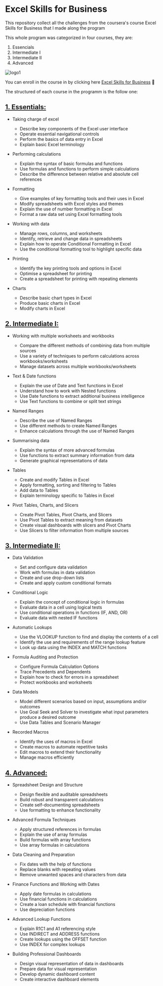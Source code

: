 # Excel Skills for Business
This repository collect all the challenges from the coursera's course Excel Skills for Business that I made along the program

This whole program was categorized in four courses, they are:

1. Essencials 
2. Intermediate I
3. Intermediate II
4. Advanced

![logo1](https://user-images.githubusercontent.com/113047026/230996617-ad6a90fb-0f3c-4a0e-bf00-213bfdde6d70.jpg)

You can enroll in the course in by clicking here [Excel Skills for Business](https://www.coursera.org/specializations/excel) 👻

The structured of each course in the programm is the follow one:

## [1. Essentials:](https://github.com/JesusSanchezM/Excel-Skills-for-Business-/tree/main/Essentials)
  - Taking charge of excel
      - Describe key components of the Excel user interface
      - Operate essential navigational controls
      - Perform the basics of data entry in Excel
      - Explain basic Excel terminology
      
  - Performing calculations 
      - Explain the syntax of basic formulas and functions
      - Use formulas and functions to perform simple calculations
      - Describe the difference between relative and absolute cell references
  
  - Formatting
      - Give examples of key formatting tools and their uses in Excel
      - Modify spreadsheets with Excel styles and themes
      - Explain the use of number formatting in Excel
      - Format a raw data set using Excel formatting tools
      
  - Working with data
      - Manage rows, columns, and worksheets
      - Identify, retrieve and change data in spreadsheets
      - Explain how to operate Conditional Formatting in Excel
      - Use the conditional formatting tool to highlight specific data
  
  - Printing
      - Identify the key printing tools and options in Excel
      - Optimise a spreadsheet for printing
      - Create a spreadsheet for printing with repeating elements
  
  - Charts
      - Describe basic chart types in Excel
      - Produce basic charts in Excel
      - Modify charts in Excel


## [2. Intermediate I:](https://github.com/JesusSanchezM/Excel-Skills-for-Business-/tree/main/Intermediate%20I)
  - Working with multiple worksheets and workbooks
    - Compare the different methods of combining data from multiple sources
    - Use a variety of techniques to perform calculations across workbooks/worksheets
    - Manage datasets across multiple workbooks/worksheets

  - Text & Date functions
    - Explain the use of Date and Text functions in Excel
    - Understand how to work with Nested functions
    - Use Date functions to extract additional business intelligence
    - Use Text functions to combine or split text strings

  - Named Ranges
    - Describe the use of Named Ranges
    - Use different methods to create Named Ranges
    - Enhance calculations through the use of Named Ranges

  - Summarising data
    - Explain the syntax of more advanced formulas
    - Use functions to extract summary information from data
    - Generate graphical representations of data

  - Tables
    - Create and modify Tables in Excel
    - Apply formatting, sorting and filtering to Tables
    - Add data to Tables
    - Explain terminology specific to Tables in Excel

  - Pivot Tables, Charts, and Slicers
    - Create Pivot Tables, Pivot Charts, and Slicers
    - Use Pivot Tables to extract meaning from datasets
    - Create visual dashboards with slicers and Pivot Charts
    - Use Slicers to filter information from multiple sources

## [3. Intermediate II:](https://github.com/JesusSanchezM/Excel-Skills-for-Business-/tree/main/Intermediate%20II)
  - Data Validation
    - Set and configure data validation
    - Work with formulas in data validation
    - Create and use drop-down lists
    - Create and apply custom conditional formats

  - Conditional Logic
    - Explain the concept of conditional logic in formulas
    - Evaluate data in a cell using logical tests
    - Use conditional operations in functions (IF, AND, OR)
    - Evaluate data with nested IF functions

  - Automatic Lookups
    - Use the VLOOKUP function to find and display the contents of a cell
    - Identify the use and requirements of the range lookup feature
    - Look up data using the INDEX and MATCH functions

  - Formula Auditing and Protection
    - Configure Formula Calculation Options
    - Trace Precedents and Dependents
    - Explain how to check for errors in a spreadsheet
    - Protect workbooks and worksheets

  - Data Models
    - Model different scenarios based on input, assumptions and/or outcomes
    - Use Goal Seek and Solver to investigate what input parameters produce a desired outcome
    - Use Data Tables and Scenario Manager

  - Recorded Macros
    - Identify the uses of macros in Excel
    - Create macros to automate repetitive tasks
    - Edit macros to extend their functionality
    - Manage macros efficiently

## [4. Advanced:](https://github.com/JesusSanchezM/Excel-Skills-for-Business-/tree/main/Advanced)

  - Spreadsheet Design and Structure
    - Design flexible and auditable spreadsheets 
    - Build robust and transparent calculations
    - Create self-documenting spreadsheets
    - Use formatting to enhance functionality

  - Advanced Formula Techniques
    - Apply structured references in formulas
    - Explain the use of array formulas
    - Build formulas with array functions
    - Use array formulas in calculations

  - Data Cleaning and Preparation
    - Fix dates with the help of functions
    - Replace blanks with repeating values
    - Remove unwanted spaces and characters from data

  - Finance Functions and Working with Dates
    - Apply date formulas in calculations
    - Use financial functions in calculations
    - Create a loan schedule with financial functions
    - Use depreciation functions

  - Advanced Lookup Functions
    - Explain R1C1 and A1 referencing style
    - Use INDIRECT and ADDRESS functions 
    - Create lookups using the OFFSET function
    - Use INDEX for complex lookups

  - Building Professional Dashboards
    - Design visual representation of data in dashboards
    - Prepare data for visual representation
    - Develop dynamic dashboard content
    - Create interactive dashboard elements




